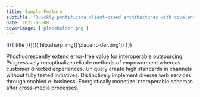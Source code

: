 ```yaml
---
title: Sample Feature
subtitle: 'Quickly pontificate client-based architectures with covalent outsourcing. Synergistically engage.'
date: 2021-06-08
coverImage: ['placeholder.png']
---
```


![{{ title }}]({{ hlp.sharp.img(['placeholder.png']) }})

Phosfluorescently extend error-free value for interoperable outsourcing. Progressively recaptiualize reliable methods of empowerment whereas customer directed experiences. Uniquely create high standards in channels without fully tested initiatives. Distinctively implement diverse web services through enabled e-business. Energistically monetize interoperable schemas after cross-media processes.
